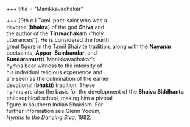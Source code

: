 +++
title = "Manikkavachakar"

+++
(9th c.) Tamil poet-saint who was a  
devotee (**bhakta**) of the god **Shiva** and  
the author of the **Tiruvachakam** (“holy  
utterances”). He is considered the fourth  
great figure in the Tamil Shaivite tradition, along with the **Nayanar** poetsaints, **Appar**, **Sambandar**, and  
**Sundaramurtti**. Manikkavachakar’s  
hymns bear witness to the intensity of  
his individual religious experience and  
are seen as the culmination of the earlier  
devotional (**bhakti**) tradition. These  
hymns are also the basis for the development of the **Shaiva Siddhanta** philosophical school, making him a pivotal  
figure in southern Indian Shaivism. For  
further information see Glenn Yocum,  
*Hymns to the Dancing Siva*, 1982.